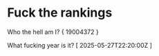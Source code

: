 # Fuck the rankings

Who the hell am I?
{ 19004372 }

What fucking year is it?
[ 2025-05-27T22:20:00Z ]
